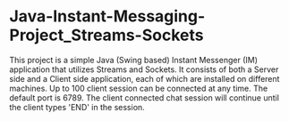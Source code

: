 # Java-Instant-Messaging-Project_Streams-Sockets
This project is a simple Java (Swing based) Instant Messenger (IM) application that utilizes Streams and Sockets.  It consists of both a Server side and a Client side application, each of which are installed on different machines. Up to 100 client session can be connected at any time. The default port is 6789.  The client connected chat session will continue until the client types 'END' in the session.
